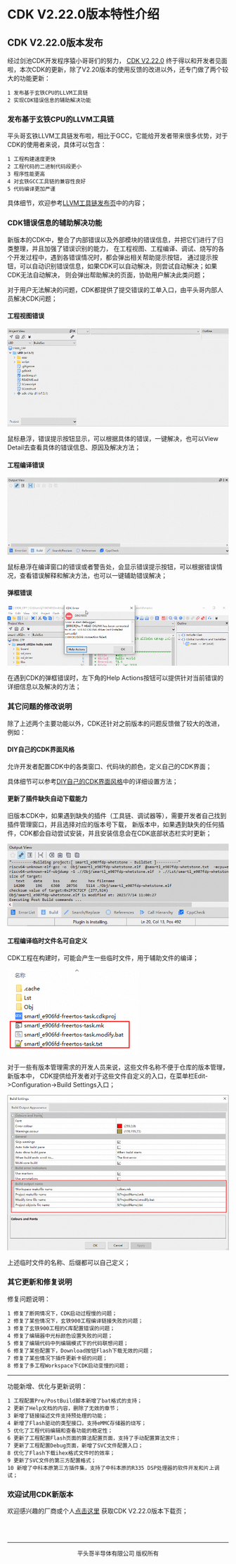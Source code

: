 # CDK V2.22.0版本特性介绍

## CDK V2.22.0版本发布

经过剑池CDK开发程序猿小哥哥们的努力，
[CDK V2.22.0](https://xuantie.t-head.cn/community/download?id=4210079943993921536) 
终于得以和开发者见面啦，本次CDK的更新，除了V2.20版本的使用反馈的改进以外，还专门做了两个较大的功能更新：

    1 发布基于玄铁CPU的LLVM工具链
    2 实现CDK错误信息的辅助解决功能

### 发布基于玄铁CPU的LLVM工具链

平头哥玄铁LLVM工具链发布啦，相比于GCC，它能给开发者带来很多优势，对于CDK的使用者来说，具体可以包含：

    1 工程构建速度更快
    2 工程代码的二进制代码段更小
    3 程序性能更高
    4 对玄铁GCC工具链的兼容性良好
    5 代码编译更加严谨

具体细节，欢迎参考[LLVM工具链发布页](../LLVM/index.md)中的内容；

### CDK错误信息的辅助解决功能

新版本的CDK中，整合了内部错误以及外部模块的错误信息，并把它们进行了归类整理，并且加强了错误识别的能力，
在工程视图、工程编译、调试、烧写的各个开发过程中，遇到各错误情况时，都会弹出相关帮助提示按钮，
通过提示按钮，可以自动识别错误信息，如果CDK可以自动解决，则尝试自动解决；如果CDK无法自动解决，
则会弹出帮助解决的页面，协助用户解决此类问题；

对于用户无法解决的问题，CDK都提供了提交错误的工单入口，由平头哥内部人员解决CDK问题；

#### 工程视图错误

![](projectview.gif)

鼠标悬浮，错误提示按钮显示，可以根据具体的错误，一键解决，也可以View Detail去查看具体的错误信息、原因及解决方法；

#### 工程编译错误

![](build.gif)

鼠标悬浮在编译窗口的错误或者警告处，会显示错误提示按钮，可以根据错误情况，查看错误解释和解决方法，也可以一键辅助错误解决；

#### 弹框错误

![](debug.gif)

在遇到CDK的弹框错误时，左下角的Help Actions按钮可以提供针对当前错误的详细信息以及解决的方法；

### 其它问题的修改说明

除了上述两个主要功能以外，CDK还针对之前版本的问题反馈做了较大的改进，例如：

#### DIY自己的CDK界面风格

允许开发者配置CDK中的各类窗口、代码块的颜色，定义自己的CDK界面；

具体细节可以参考[DIY自己的CDK界面风格](../NewTheme/index.md)中的详细设置方法；

#### 更新了插件缺失自动下载能力

旧版本CDK中，如果遇到缺失的插件（工具链、调试器等），需要开发者自己找到插件管理窗口，并且选择对应的版本号下载，
新版本中，如果遇到缺失的任何插件，CDK都会自动尝试安装，并且安装信息会在CDK底部状态栏实时更新；

![](../LLVM/CDK/plugin.gif)

#### 工程编译临时文件名可自定义

CDK工程在构建时，可能会产生一些临时文件，用于辅助文件的编译；

![img_1.png](img_1.png)

对于一些有版本管理需求的开发人员来说，这些文件名称不便于仓库的版本管理，新版本中，
CDK提供给开发者对于这些文件自定义的入口，在菜单栏Edit->Configuration->Build Settings入口；

![img.png](img.png)

上述临时文件的名称、后缀都可以自己定义；

### 其它更新和修复说明

修复问题说明：

    1 修复了断网情况下，CDK启动过程慢的问题；
    2 修复了某些情况下，玄铁900工程编译链接失败的问题；
    3 修复了玄铁900工程的C库配置错误的问题；
    4 修复了编辑器中光标颜色设置失败的问题；
    5 修复了编辑代码中列编辑模式下的代码联想问题；
    6 修复了某些配置下，Download按钮Flash下载无效的问题；
    7 修复了某些情况下插件更新卡顿的问题；
    8 修复了多工程Workspace下CDK启动变慢的问题；

***

功能新增、优化与更新说明：

    1 工程配置Pre/PostBuild脚本新增了bat格式的支持；
    2 更新了Help文档的内容，删除了无效的章节；
    3 新增了链接描述文件支持预处理的功能；
    4 新增了Flash驱动的类型接口，支持eMMC存储器的烧写；
    5 优化了工程代码编辑和查看功能的稳定性；
    6 更新了工程配置Flash页面的算法配置页面，支持了手动配置算法文件；
    7 更新了工程配置Debug页面，新增了SVC文件配置入口；
    8 优化了Flash下载ihex格式文件时的效率；
    9 更新了SVC文件的第三方配置格式；
    10 新增了中科本原第三方插件集，支持了中科本原的R335 DSP处理器的软件开发和片上调试；


### 欢迎试用CDK新版本
欢迎感兴趣的厂商或个人[点击这里](https://occ-oss-prod.oss-cn-hangzhou.aliyuncs.com/resource//1691654324099/cdk-windows-V2.22.0-20230804-1647.zip)
获取CDK V2.22.0版本下载页；

<br/>
<br/>

***
<center><font size="2">平头哥半导体有限公司 版权所有</font></center>